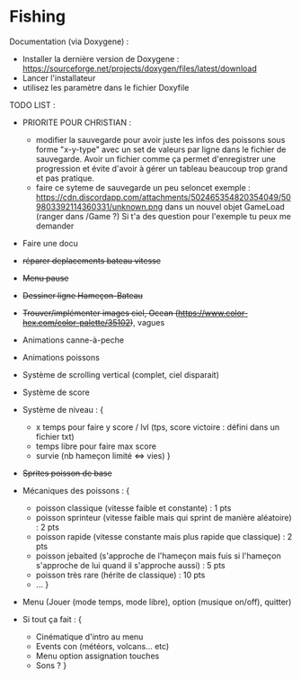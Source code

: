 # Fishing

Documentation (via Doxygene) :
  - Installer la dernière version de Doxygene : https://sourceforge.net/projects/doxygen/files/latest/download
  - Lancer l'installateur
  - utilisez les paramètre dans le fichier Doxyfile

TODO LIST :

  - PRIORITE POUR CHRISTIAN :
     - modifier la sauvegarde pour avoir juste les infos des poissons sous forme "x-y-type" avec un set de valeurs par ligne dans le fichier de sauvegarde. Avoir un fichier comme ça permet d'enregistrer une progression et évite d'avoir à gérer un tableau beaucoup trop grand et pas pratique.
     - faire ce syteme de sauvegarde un peu seloncet exemple : https://cdn.discordapp.com/attachments/502465354820354049/509803392114360331/unknown.png
      dans un nouvel objet GameLoad (ranger dans /Game ?)
      Si t'a des question pour l'exemple tu peux me demander

  - Faire une docu
  - ~~réparer deplacements bateau vitesse~~

  - ~~Menu pause~~
  - ~~Dessiner ligne Hameçon-Bateau~~
  - ~~Trouver/implémenter images ciel, Ocean (https://www.color-hex.com/color-palette/35102)~~, vagues
  - Animations canne-à-peche

  - Animations poissons
  - Système de scrolling vertical (complet, ciel disparait)

  - Système de score
  - Système de niveau  : {
    - x temps pour faire y score / lvl (tps, score victoire : défini dans un fichier txt)
    - temps libre pour faire max score
    - survie (nb hameçon limité <=> vies)
  }

  - ~~Sprites poisson de base~~
  - Mécaniques des poissons : {
    - poisson classique (vitesse faible et constante) : 1 pts
    - poisson sprinteur (vitesse faible mais qui sprint de manière aléatoire) : 2 pts
    - poisson rapide (vitesse constante mais plus rapide que classique) : 2 pts
    - poisson jebaited (s'approche de l'hameçon mais fuis si l'hameçon s'approche de lui quand il s'approche aussi) : 5 pts
    - poisson très rare (hérite de classique) : 10 pts
    - ...
  }


  - Menu (Jouer (mode temps, mode libre), option (musique on/off), quitter)

  - Si tout ça fait : {
    - Cinématique d'intro au menu
    - Events con (météors, volcans... etc)
    - Menu option assignation touches
    - Sons ?
  }
